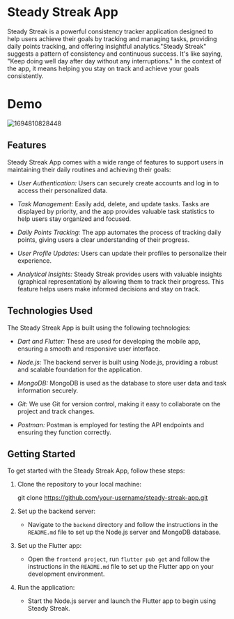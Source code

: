 # Steady Streak App
Steady Streak is a powerful consistency tracker application designed to help users achieve their goals by tracking and managing tasks, providing daily points tracking, and offering insightful analytics."Steady Streak" suggests a pattern of consistency and continuous success. It's like saying, "Keep doing well day after day without any interruptions." In the context of the app, it means helping you stay on track and achieve your goals consistently.

# Demo
![1694810828448](https://github.com/Prathamkumar18/SteadyStreakFrontend/assets/96865753/86599449-178b-4ec4-8745-7f16a98cd43c)

## Features

Steady Streak App comes with a wide range of features to support users in maintaining their daily routines and achieving their goals:

- *User Authentication:* Users can securely create accounts and log in to access their personalized data.

- *Task Management:* Easily add, delete, and update tasks. Tasks are displayed by priority, and the app provides valuable task statistics to help users stay organized and focused.

- *Daily Points Tracking:* The app automates the process of tracking daily points, giving users a clear understanding of their progress.

- *User Profile Updates:* Users can update their profiles to personalize their experience.

- *Analytical Insights:* Steady Streak provides users with valuable insights (graphical representation) by allowing them to track their progress.  This feature helps users make informed decisions and stay on track.

## Technologies Used

The Steady Streak App is built using the following technologies:

- *Dart and Flutter:* These are used for developing the mobile app, ensuring a smooth and responsive user interface.

- *Node.js:* The backend server is built using Node.js, providing a robust and scalable foundation for the application.

- *MongoDB:* MongoDB is used as the database to store user data and task information securely.

- *Git:* We use Git for version control, making it easy to collaborate on the project and track changes.

- *Postman:* Postman is employed for testing the API endpoints and ensuring they function correctly.

## Getting Started

To get started with the Steady Streak App, follow these steps:

1. Clone the repository to your local machine:
   
   git clone https://github.com/your-username/steady-streak-app.git
   

2. Set up the backend server:
   - Navigate to the `backend` directory and follow the instructions in the `README.md` file to set up the Node.js server and MongoDB database.

3. Set up the Flutter app:
   - Open the `frontend project`, run `flutter pub get` and follow the instructions in the `README.md` file to set up the Flutter app on your development environment.

4. Run the application:
   - Start the Node.js server and launch the Flutter app to begin using Steady Streak.
